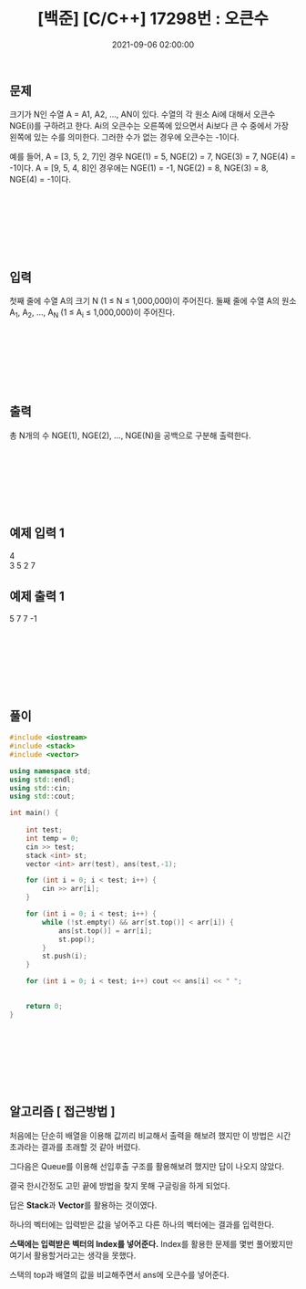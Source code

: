 ﻿---
title: "[백준] [C/C++] 17298번 : 오큰수"
date: 2021-09-06 02:00:00
categories:
- 백준
tags:
- 백준
- 알고리즘
- 자료구조
---

## 문제
크기가 N인 수열 A = A1, A2, ..., AN이 있다. 수열의 각 원소 Ai에 대해서 오큰수 NGE(i)를 구하려고 한다. Ai의 오큰수는 오른쪽에 있으면서 Ai보다 큰 수 중에서 가장 왼쪽에 있는 수를 의미한다. 그러한 수가 없는 경우에 오큰수는 -1이다.

예를 들어, A = [3, 5, 2, 7]인 경우 NGE(1) = 5, NGE(2) = 7, NGE(3) = 7, NGE(4) = -1이다. A = [9, 5, 4, 8]인 경우에는 NGE(1) = -1, NGE(2) = 8, NGE(3) = 8, NGE(4) = -1이다.

<br><br><br><br><br><br>

  

## 입력

첫째 줄에 수열 A의 크기 N (1 ≤ N ≤ 1,000,000)이 주어진다. 둘째 줄에 수열 A의 원소 A<sub>1</sub>, A<sub>2</sub>, ..., A<sub>N</sub> (1 ≤ A<sub>i</sub> ≤ 1,000,000)이 주어진다.

<br><br><br><br><br><br>

  

## 출력
총 N개의 수 NGE(1), NGE(2), ..., NGE(N)을 공백으로 구분해 출력한다.

<br><br><br><br><br><br>

  

## 예제 입력 1
4  
3 5 2 7  

## 예제 출력 1
5 7 7 -1

<br><br><br><br><br><br>

## 풀이
```c++
#include <iostream>
#include <stack>
#include <vector>

using namespace std;
using std::endl;
using std::cin;
using std::cout;

int main() {
	
	int test;
	int temp = 0;
	cin >> test;
	stack <int> st;
	vector <int> arr(test), ans(test,-1);

	for (int i = 0; i < test; i++) {
		cin >> arr[i];
	}

	for (int i = 0; i < test; i++) {
		while (!st.empty() && arr[st.top()] < arr[i]) {
			ans[st.top()] = arr[i];
			st.pop();
		}
		st.push(i);
	}

	for (int i = 0; i < test; i++) cout << ans[i] << " ";

	
	return 0;
}
```
<br><br><br><br><br><br>

## 알고리즘 [ 접근방법 ]

처음에는 단순히 배열을 이용해 값끼리 비교해서 출력을 해보려 했지만
이 방법은 시간 초과라는 결과를 초래할 것 같아 버렸다.

그다음은 Queue를 이용해 선입후출 구조를 활용해보려 했지만 답이 나오지 않았다.

결국 한시간정도 고민 끝에 방법을 찾지 못해 구글링을 하게 되었다.

답은 **Stack**과 **Vector**를 활용하는 것이였다.

하나의 벡터에는 입력받은 값을 넣어주고 다른 하나의 벡터에는 결과를 입력한다.

**스택에는 입력받은 벡터의 Index를 넣어준다.**
Index를 활용한 문제를 몇번 풀어봤지만 여기서 활용할거라고는 생각을 못했다.

스택의 top과 배열의 값을 비교해주면서 ans에 오큰수를 넣어준다.

<br><br><br><br>


